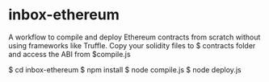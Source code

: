 # inbox-ethereum
A workflow to compile and deploy Ethereum contracts from scratch without using frameworks like Truffle. Copy your solidity files to $ contracts folder and access the ABI from $compile.js

$ cd inbox-ethereum
$ npm install
$ node compile.js
$ node deploy.js

